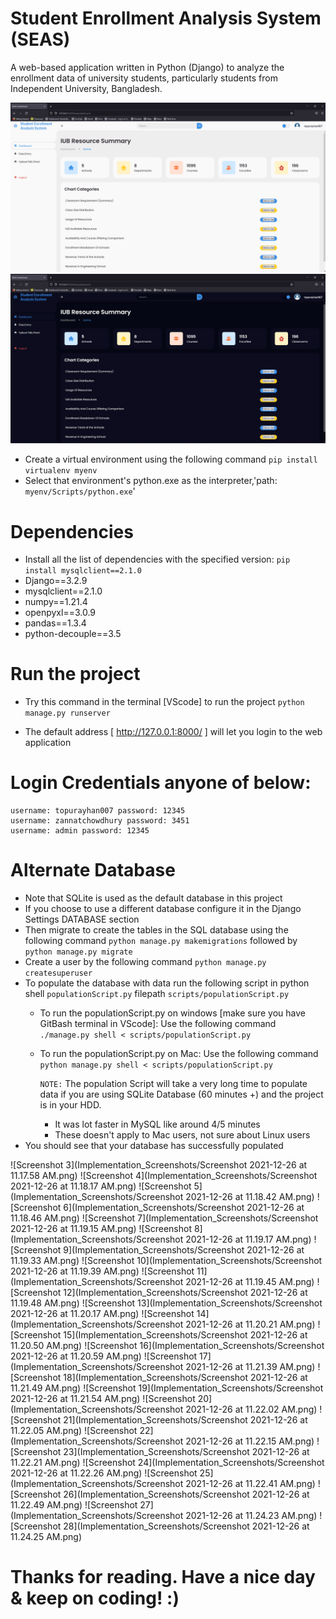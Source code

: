 # Student Enrollment Analysis System (SEAS)
A web-based application written in Python (Django) to analyze the enrollment data of university students, particularly students from Independent University, Bangladesh.

![Screenshot 1](Implementation_Screenshots/home.png)
![Screenshot 2](Implementation_Screenshots/home-dark.png)
* Create a virtual environment using the following command `pip install virtualenv myenv`
* Select that environment's python.exe as the interpreter,'path: `myenv/Scripts/python.exe`'
# Dependencies
* Install all the list of dependencies with the specified version: `pip install mysqlclient==2.1.0`
* Django==3.2.9
* mysqlclient==2.1.0
* numpy==1.21.4
* openpyxl==3.0.9
* pandas==1.3.4
* python-decouple==3.5

# Run the project
* Try this command in the terminal [VScode] to run the project `python manage.py runserver`

* The default address [ http://127.0.0.1:8000/ ] will let you login to the web application
# Login Credentials anyone of below:
    username: topurayhan007 password: 12345
    username: zannatchowdhury password: 3451
    username: admin password: 12345
# Alternate Database
* Note that SQLite is used as the default database in this project
* If you choose to use a different database configure it in the Django Settings DATABASE section
* Then migrate to create the tables in the SQL database using the following command `python manage.py makemigrations` followed by `python manage.py migrate`
* Create a user by the following command `python manage.py createsuperuser`
* To populate the database with data run the following script in python shell `populationScript.py` filepath `scripts/populationScript.py`
  * To run the populationScript.py on windows [make sure you have GitBash terminal in VScode]:
      Use the following command `./manage.py shell < scripts/populationScript.py`
  * To run the populationScript.py on Mac:
        Use the following command `python manage.py shell < scripts/populationScript.py`
        
    `NOTE:` The population Script will take a very long time to populate data if you are using SQLite Database (60 minutes +) and the project is in your HDD.
      * It was lot faster in MySQL like around 4/5 minutes
      * These doesn't apply to Mac users, not sure about Linux users
* You should see that your database has successfully populated

![Screenshot 3](Implementation_Screenshots/Screenshot 2021-12-26 at 11.17.58 AM.png)
![Screenshot 4](Implementation_Screenshots/Screenshot 2021-12-26 at 11.18.17 AM.png)
![Screenshot 5](Implementation_Screenshots/Screenshot 2021-12-26 at 11.18.42 AM.png)
![Screenshot 6](Implementation_Screenshots/Screenshot 2021-12-26 at 11.18.46 AM.png)
![Screenshot 7](Implementation_Screenshots/Screenshot 2021-12-26 at 11.19.15 AM.png)
![Screenshot 8](Implementation_Screenshots/Screenshot 2021-12-26 at 11.19.17 AM.png)
![Screenshot 9](Implementation_Screenshots/Screenshot 2021-12-26 at 11.19.33 AM.png)
![Screenshot 10](Implementation_Screenshots/Screenshot 2021-12-26 at 11.19.39 AM.png)
![Screenshot 11](Implementation_Screenshots/Screenshot 2021-12-26 at 11.19.45 AM.png)
![Screenshot 12](Implementation_Screenshots/Screenshot 2021-12-26 at 11.19.48 AM.png)
![Screenshot 13](Implementation_Screenshots/Screenshot 2021-12-26 at 11.20.17 AM.png)
![Screenshot 14](Implementation_Screenshots/Screenshot 2021-12-26 at 11.20.21 AM.png)
![Screenshot 15](Implementation_Screenshots/Screenshot 2021-12-26 at 11.20.50 AM.png)
![Screenshot 16](Implementation_Screenshots/Screenshot 2021-12-26 at 11.20.59 AM.png)
![Screenshot 17](Implementation_Screenshots/Screenshot 2021-12-26 at 11.21.39 AM.png)
![Screenshot 18](Implementation_Screenshots/Screenshot 2021-12-26 at 11.21.49 AM.png)
![Screenshot 19](Implementation_Screenshots/Screenshot 2021-12-26 at 11.21.54 AM.png)
![Screenshot 20](Implementation_Screenshots/Screenshot 2021-12-26 at 11.22.02 AM.png)
![Screenshot 21](Implementation_Screenshots/Screenshot 2021-12-26 at 11.22.05 AM.png)
![Screenshot 22](Implementation_Screenshots/Screenshot 2021-12-26 at 11.22.15 AM.png)
![Screenshot 23](Implementation_Screenshots/Screenshot 2021-12-26 at 11.22.21 AM.png)
![Screenshot 24](Implementation_Screenshots/Screenshot 2021-12-26 at 11.22.26 AM.png)
![Screenshot 25](Implementation_Screenshots/Screenshot 2021-12-26 at 11.22.41 AM.png)
![Screenshot 26](Implementation_Screenshots/Screenshot 2021-12-26 at 11.22.49 AM.png)
![Screenshot 27](Implementation_Screenshots/Screenshot 2021-12-26 at 11.24.23 AM.png)
![Screenshot 28](Implementation_Screenshots/Screenshot 2021-12-26 at 11.24.25 AM.png)

# Thanks for reading. Have a nice day & keep on coding! :)



